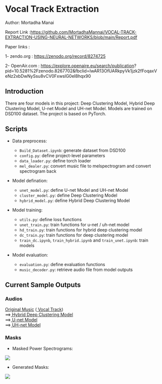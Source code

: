 # Vocal Track Extraction
Author: Mortadha Manai

Report Link :https://github.com/MortadhaMannai/VOCAL-TRACK-EXTRACTION-USING-NEURAL-NETWORKS/blob/main/Report.pdf

Paper links : 

  1- zendo.org : https://zenodo.org/record/8274725

   2- OpenAir.com : https://explore.openaire.eu/search/publication? 
  pid=10.5281%2Fzenodo.8267702&fbclid=IwAR13OfUARkpyVk1jzk2fFoqaxVeNz2xbDwNySsu8vCV0FxwslG0eI8hqx90
   

## Introduction
There are four models in this project: Deep Clustering Model, Hybrid Deep Clustering Model, U-net Model and UH-net Model. Models are trained on DSD100 dataset. The project is based on PyTorch.

## Scripts
- Data preprocess:
  - <code>Build_Dataset.ipynb</code>: generate dataset from DSD100
  - <code>config.py</code>: define project-level parameters
  - <code>data_loader.py</code>: define torch loader
  - <code>mel_dealer.py</code>: convert music file to melspectrogram and convert spectrogram back

- Model defination:
  - <code>unet_model.py</code>: define U-net Model and UH-net Model
  - <code>cluster_model.py</code>: define Deep Clustering Model
  - <code>hybrid_model.py</code>: define Hybrid Deep Clustering Model

- Model training:
  - <code>utils.py</code>: define loss functions
  - <code>unet_train.py</code>: train functions for u-net / uh-net model
  - <code>hd_train.py</code>: train functions for hybrid deep clustering model
  - <code>dc_train.py</code>: train functions for deep clustering model
  - <code>train_dc.ipynb</code>, <code>train_hybrid.ipynb</code> and <code>train_unet.ipynb</code>: train models
  
- Model evaluation:
  - <code>evaluation.py</code>: define evaluation functions
  - <code>music_decoder.py</code>: retrieve audio file from model outputs
  
## Current Sample Outputs
### Audios
<a href=https://drive.google.com/file/d/1DQ9MeJFN8QEesQyPz-pJY7Kl58qlDQE2/view>Original Music</a> (<a href=https://drive.google.com/file/d/1wyLOb22Vg6qpMhmi6AqQYDf4UcaIQtBs/view> Vocal Track</a>)<br>
==><a href=https://drive.google.com/file/d/1fNsiGOwnoctnAHyTXx5Jc5Gvqz9gSBJ9/view> Hybrid Deep Clustering Model </a><br>
==><a href=https://drive.google.com/file/d/1Ck8FNQrPbp0hc5mZ_rGQ8SXnduj6KngG/view> U-net Model </a><br>
==><a href=https://drive.google.com/file/d/1cf57rvIa7g6nA5OTiYfUdu-vEJeLLySs/view> UH-net Model </a><br>

### Masks
- Masked Power Spectrograms:
<img src=https://github.com/XiplusChenyu/vocal-track-extraction-using-deep-learning/blob/master/Pics/final_mask.png>

- Generated Masks:
<img src=https://github.com/XiplusChenyu/vocal-track-extraction-using-deep-learning/blob/master/Pics/final_empty_mask.png>
